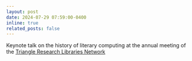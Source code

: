 ```yaml
---
layout: post
date: 2024-07-29 07:59:00-0400
inline: true
related_posts: false
---
```


Keynote talk on the history of literary computing at the annual meeting of the <a href='https://trln.org/'>Triangle Research Libraries Network</a>


